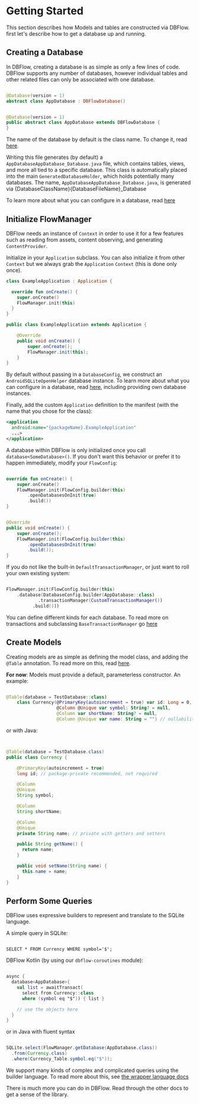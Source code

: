 # Getting Started

This section describes how Models and tables are constructed via DBFlow. first
let's describe how to get a database up and running.

## Creating a Database

In DBFlow, creating a database is as simple as only a few lines of code. DBFlow
supports any number of databases, however individual tables and other related files
can only be associated with one database.

```kotlin

@Database(version = 1)
abstract class AppDatabase : DBFlowDatabase()
```

```java

@Database(version = 1)
public abstract class AppDatabase extends DBFlowDatabase {
}

```

The name of the database by default is the class name. To change it, read [here](Databases.md).

Writing this file generates (by default) a `AppDatabaseAppDatabase_Database.java`
file, which contains tables, views, and more all tied to a specific database. This
class is automatically placed into the main `GeneratedDatabaseHolder`, which holds
potentially many databases. The name, `AppDatabaseAppDatabase_Database.java`, is generated
via {DatabaseClassName}{DatabaseFileName}_Database

To learn more about what you can configure in a database, read [here](Databases.md)

## Initialize FlowManager

DBFlow needs an instance of `Context` in order to use it for a few features such
as reading from assets, content observing, and generating `ContentProvider`.

Initialize in your `Application` subclass. You can also initialize it from other
`Context` but we always grab the `Application` `Context` (this is done only once).


```kotlin
class ExampleApplication : Application {

  override fun onCreate() {
    super.onCreate()
    FlowManager.init(this)
  }
}
```

```java
public class ExampleApplication extends Application {

    @Override
    public void onCreate() {
        super.onCreate();
        FlowManager.init(this);
    }
}

```

By default without passing in a `DatabaseConfig`, we construct an `AndroidSQLiteOpenHelper` database instance. To learn more about what you can configure in a database, read [here](Databases.md), including providing own database instances.

Finally, add the custom `Application` definition to the manifest (with the name that you chose for the class):
```xml
<application
  android:name="{packageName}.ExampleApplication"
  ...>
</application>
```

A database within DBFlow is only initialized once you call `database<SomeDatabase>()`. If you
don't want this behavior or prefer it to happen immediately, modify your `FlowConfig`:

```kotlin

override fun onCreate() {
    super.onCreate()
    FlowManager.init(FlowConfig.builder(this)
        .openDatabasesOnInit(true)
        .build())
}

```

```java

@Override
public void onCreate() {
    super.onCreate();
    FlowManager.init(FlowConfig.builder(this)
        .openDatabasesOnInit(true)
        .build());
}

```

If you do not like the built-in `DefaultTransactionManager`, or just want to roll your own existing system:

```kotlin

FlowManager.init(FlowConfig.builder(this)
    .database(DatabaseConfig.builder(AppDatabase::class)
            .transactionManager(CustomTransactionManager())
          .build()))

```

You can define different kinds for each database.
To read more on transactions and subclassing `BaseTransactionManager` go [here](StoringData.md)

## Create Models

Creating models are as simple as defining the model class, and adding the `@Table` annotation.
To read more on this, read [here](Models.md).

**For now**: Models must provide a default, parameterless constructor.
An example:

```kotlin

@Table(database = TestDatabase::class)
    class Currency(@PrimaryKey(autoincrement = true) var id: Long = 0,
                   @Column @Unique var symbol: String? = null,
                   @Column var shortName: String? = null,
                   @Column @Unique var name: String = "") // nullability of fields are respected. We will not assign a null value to this field.

```

or with Java:

```java


@Table(database = TestDatabase.class)
public class Currency {

    @PrimaryKey(autoincrement = true)
    long id; // package-private recommended, not required

    @Column
    @Unique
    String symbol;

    @Column
    String shortName;

    @Column
    @Unique
    private String name; // private with getters and setters

    public String getName() {
      return name;
    }

    public void setName(String name) {
      this.name = name;
    }
}

```

## Perform Some Queries

DBFlow uses expressive builders to represent and translate to the SQLite language.

A simple query in SQLite:

```sqlite

SELECT * FROM Currency WHERE symbol='$';

```

DBFlow Kotlin (by using our `dbflow-coroutines` module):

```kotlin

async {
  database<AppDatabase>{
    val list = awaitTransact(
      select from Currency::class
      where (symbol eq "$")) { list }

    // use the objects here
  }
}

```

or in Java with fluent syntax

```java

SQLite.select(FlowManager.getDatabase(AppDatabase.class))
  .from(Currency.class)
  .where(Currency_Table.symbol.eq("$"));

```

We support many kinds of complex and complicated queries using the builder
language. To read more about this, see [the wrapper language docs](SQLiteWrapperLanguage.md)

There is much more you can do in DBFlow. Read through the other docs to
get a sense of the library.
